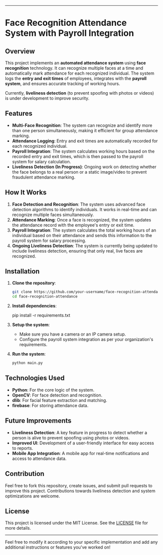 

---

# Face Recognition Attendance System with Payroll Integration

## Overview

This project implements an **automated attendance system** using **face recognition** technology. It can recognize multiple faces at a time and automatically mark attendance for each recognized individual. The system logs the **entry and exit times** of employees, integrates with the **payroll system**, and ensures accurate tracking of working hours. 

Currently, **liveliness detection** (to prevent spoofing with photos or videos) is under development to improve security.

## Features

- **Multi-Face Recognition**: The system can recognize and identify more than one person simultaneously, making it efficient for group attendance marking.
- **Attendance Logging**: Entry and exit times are automatically recorded for each recognized individual.
- **Payroll Integration**: The system calculates working hours based on the recorded entry and exit times, which is then passed to the payroll system for salary calculation.
- **Liveliness Detection (In Progress)**: Ongoing work on detecting whether the face belongs to a real person or a static image/video to prevent fraudulent attendance marking.

## How It Works

1. **Face Detection and Recognition**: The system uses advanced face detection algorithms to identify individuals. It works in real-time and can recognize multiple faces simultaneously.
2. **Attendance Marking**: Once a face is recognized, the system updates the attendance record with the employee's entry or exit time.
3. **Payroll Integration**: The system calculates the total working hours of an individual based on their attendance and sends this information to the payroll system for salary processing.
4. **Ongoing Liveliness Detection**: The system is currently being updated to include liveliness detection, ensuring that only real, live faces are recognized.

## Installation

1. **Clone the repository**:
   ```bash
   git clone https://github.com/your-username/face-recognition-attendance.git
   cd face-recognition-attendance
   ```

2. **Install dependencies**:

   pip install -r requirements.txt
   

3. **Setup the system**:
   - Make sure you have a camera or an IP camera setup.
   - Configure the payroll system integration as per your organization's requirements.

4. **Run the system**:
   ```bash
   python main.py
   ```

## Technologies Used

- **Python**: For the core logic of the system.
- **OpenCV**: For face detection and recognition.
- **dlib**: For facial feature extraction and matching.
- **firebase**: For storing attendance data.
  

## Future Improvements

- **Liveliness Detection**: A key feature in progress to detect whether a person is alive to prevent spoofing using photos or videos.
- **Improved UI**: Development of a user-friendly interface for easy access to reports.
- **Mobile App Integration**: A mobile app for real-time notifications and access to attendance data.

## Contribution

Feel free to fork this repository, create issues, and submit pull requests to improve this project. Contributions towards liveliness detection and system optimizations are welcome.

## License

This project is licensed under the MIT License. See the [LICENSE](LICENSE) file for more details.

---

Feel free to modify it according to your specific implementation and add any additional instructions or features you've worked on!

